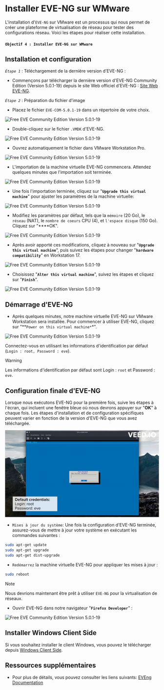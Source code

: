 # Installer EVE-NG sur WMware

L'installation d'`EVE-NG` sur VMware est un processus qui nous permet de créer une plateforme de virtualisation de réseau pour tester des configurations réseau. Voici les étapes pour réaliser cette installation.

#### `Objectif 4 : Installer EVE-NG sur WMware`

## Installation et configuration

*`Étape 1`* : Téléchargement de la dernière version d'EVE-NG :

- Commençons par télécharger la dernière version d'EVE-NG Community Edition (Version 5.0.1-19) depuis le site Web officiel d'EVE-NG : [Site Web EVE-NG](https://mega.nz/file/mtUnHIoA#h5TtEOQModzgTtk9xX7vVSYmLh1jN0ISqmhpacunopA).

*`Étape 2`* : Préparation du fichier d'image

- Placez le fichier `EVE-COM-5.0.1-19` dans un répertoire de votre choix.

![Free EVE Community Edition Version 5.0.1-19](/images/eveng-x.png)

- Double-cliquez sur le fichier `.VMDK` d'EVE-NG.

![Free EVE Community Edition Version 5.0.1-19](/images/ce-eveng.png)

- Ouvrez automatiquement le fichier dans VMware Workstation Pro.

![Free EVE Community Edition Version 5.0.1-19](/images/dm-eveng.png)

- L'importation de la machine virtuelle EVE-NG commencera. Attendez quelques minutes que l'importation soit terminée.

![Free EVE Community Edition Version 5.0.1-19](/images/eve-xx.png)

- Une fois l'importation terminée, cliquez sur "**`Upgrade this virtual machine`**" pour ajuster les paramètres de la machine virtuelle:

![Free EVE Community Edition Version 5.0.1-19](/images/eve-dd.png)

- Modifiez les paramètres par défaut, tels que la `mémoire` (20 Go), le `réseau` (NAT), le `nombre de coeurs` CPU (4), et `l'espace disque` (150 Go). Cliquez sur "****OK".

![Free EVE Community Edition Version 5.0.1-19](/images/new-eveng-config.png)

- Après avoir apporté ces modifications, cliquez à nouveau sur "**`Upgrade this virtual machine`**", puis suivez les étapes pour changer "**`hardware compatibility`**" en Workstation 17.

![Free EVE Community Edition Version 5.0.1-19](/images/next.png)

- Choisissez "**`Alter this virtual machine`**", suivez les étapes et cliquez sur "**`Finish`**".

![Free EVE Community Edition Version 5.0.1-19](/images/finish.png)

## Démarrage d'EVE-NG

- Après quelques minutes, notre machine virtuelle EVE-NG sur VMware Workstation sera installée. Pour commencer à utiliser EVE-NG, cliquez sur "**`Power on this virtual machine*`*".

![Free EVE Community Edition Version 5.0.1-19](/images/eve-start.png)

Connectez-vous en utilisant les informations d'identification par défaut (`Login : root, Password : eve`).

> [!WARNING] 
> Les informations d'identification par défaut sont Login : `root` et Password : `eve`.

## Configuration finale d'EVE-NG

Lorsque nous exécutons EVE-NG pour la première fois, suive les étapes à l'écran, qui incluent une fenêtre bleue où nous devrons appuyer sur "**OK**" à chaque fois. Les étapes d'installation et de configuration spécifiques peuvent varier en fonction de la version d'EVE-NG que vous avez téléchargée.

![Free EVE Community Edition Version 5.0.1-19](/images/ms-eve-root.gif)

- `Mises à jour du système`: Une fois la configuration d'EVE-NG terminée, assurez-vous de mettre à jour votre système en exécutant les commandes suivantes :

```bash
sudo apt-get update
sudo apt-get upgrade
sudo apt-get dist-upgrade
```

- `Redémarrez` la machine virtuelle EVE-NG pour appliquer les mises à jour :

```bash
sudo reboot
```

> [!NOTE]
> Nous devrions maintenant être prêt à utiliser `EVE-NG` pour la virtualisation de réseaux.

- Ouvrir EVE-NG dans notre navigateur "**`Firefox Developer`**" :

![Free EVE Community Edition Version 5.0.1-19](/images/firefox-eve.png)

## Installer Windows Client Side

Si vous souhaitez installer le client Windows, vous pouvez le télécharger depuis [Windows Client Side](https://www.eve-ng.net/index.php/download/#DL-WIN).

## Ressources supplémentaires

- Pour plus de détails, vous pouvez consulter les liens suivants: [EVEng Documentation](https://www.eve-ng.net/index.php/documentation/)